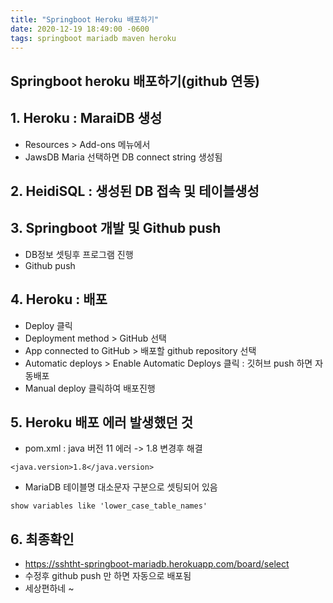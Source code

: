 ```yaml
---
title: "Springboot Heroku 배포하기"
date: 2020-12-19 18:49:00 -0600
tags: springboot mariadb maven heroku
---
```

## Springboot heroku 배포하기(github 연동)

## 1. Heroku : MaraiDB 생성
* Resources > Add-ons 메뉴에서
* JawsDB Maria 선택하면 DB connect string 생성됨

## 2. HeidiSQL : 생성된 DB 접속 및 테이블생성

## 3. Springboot 개발 및 Github push
* DB정보 셋팅후 프로그램 진행
* Github push

## 4. Heroku : 배포
* Deploy 클릭
* Deployment method > GitHub 선택
* App connected to GitHub > 배포할 github repository 선택
* Automatic deploys > Enable Automatic Deploys 클릭 : 깃허브 push 하면 자동배포
* Manual deploy 클릭하여 배포진행

## 5. Heroku 배포 에러 발생했던 것
* pom.xml : java 버전 11 에러 -> 1.8 변경후 해결

```
<java.version>1.8</java.version>
```

* MariaDB 테이블명 대소문자 구분으로 셋팅되어 있음

```
show variables like 'lower_case_table_names'
```

## 6. 최종확인
* <https://sshtht-springboot-mariadb.herokuapp.com/board/select>
* 수정후 github push 만 하면 자동으로 배포됨
* 세상편하네 ~

